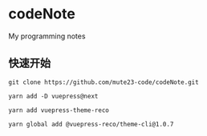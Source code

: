 # codeNote
My programming notes


## 快速开始
```
git clone https://github.com/mute23-code/codeNote.git
```

```
yarn add -D vuepress@next
```

```
yarn add vuepress-theme-reco
```

```
yarn global add @vuepress-reco/theme-cli@1.0.7
```
